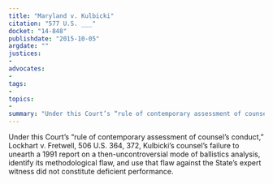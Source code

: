 ```yaml
---
title: "Maryland v. Kulbicki"
citation: "577 U.S. ___"
docket: "14-848"
publishdate: "2015-10-05"
argdate: ""
justices:
- 
advocates:
- 
tags:
- 
topics:
- 
summary: "Under this Court’s “rule of contemporary assessment of counsel’s conduct,” Lockhart v. Fretwell, 506 U.S. 364, 372, Kulbicki’s counsel’s failure to unearth a 1991 report on a then-uncontroversial mode of ballistics analysis, identify its methodological flaw, and use that flaw against the State’s expert witness did not constitute deficient performance."
---
```

Under this Court’s “rule of contemporary assessment of counsel’s conduct,” Lockhart v. Fretwell, 506 U.S. 364, 372, Kulbicki’s counsel’s failure to unearth a 1991 report on a then-uncontroversial mode of ballistics analysis, identify its methodological flaw, and use that flaw against the State’s expert witness did not constitute deficient performance.

